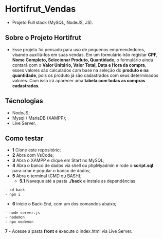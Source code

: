 # Hortifrut_Vendas
 - Projeto Full stack (MySQL, NodeJS, JS).
  
## Sobre o Projeto Hortifrut

- Esse projeto foi pensado para uso de pequenos empreendedores, visando auxiliá-los em suas vendas. Em um formulário irão registar **CPF, Nome Completo, Selecionar Produto, Quantidade**,  o formulário ainda contará com o **Valor Unitário, Valor Total, Data e Hora da compra**, esses valores são calculados com base na seleção do **produto e na quantidade**, pois os produto já são cadastrados com seus determinados valores. Com isso irá aparecer uma **tabela com todas as compras cadastradas**.

## Técnologias
- NodeJS;
- Mysql / MariaDB (XAMPP);
- Live Server.

## Como testar
- **1** Clone este repositório;
- **2** Abra com VsCode;
- **3** Abra o XAMPP e clique em Start no MySQL;
- **4** Abra o banco de dados via shell ou phpMyadmin e rode o **script.sql** para criar e popular o banco de dados;
- **5** Abra o terminal (CMD ou BASH);
    - **5.1** Naveque até a pasta **./back** e instale as dependências
```bash
- cd back
- npm i
```
- **6** Inicie o Back-End, com um dos comandos abaixo;
```bash
- node server.js
- nodemon
- npx nodemon
```
**7** - Acesse a pasta **front** e execute o index.html via Live Server.
